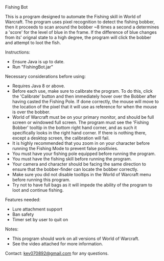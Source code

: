 Fishing Bot

This is a program designed to automate the Fishing skill in World of Warcraft. The program uses pixel recognition to detect the fishing bobber, then it proceeds to scan around the bobber ~8 times a second a determines a 'score' for the level of blue in the frame. If the difference of blue changes from its' orignal state to a high degree, the program will click the bobber and attempt to loot the fish.

Instructions: 

* Ensure Java is up to date.
* Run "FishingBot.jar"

Necessary considerations before using:

* Requires Java 8 or above.
* Before each use, make sure to calibrate the program. To do this, click the 'Calibrate' button and then immediately hover over the Bobber after having casted the Fishing Pole. If done correctly, the mouse will move to the location of the pixel that it will use as reference for when the mouse is over the bobber.
* World of Warcraft must be on your primary monitor, and should be full screen or windowed full screen. The program must see the 'Fishing Bobber' tooltip in the bottom right hand corner, and as such it specifically looks in the right hand corner. If there is nothing there, except a desktop screen, the calibration will fail.
* It is highly recommended that you zoom in on your character before running the Fishing Mode to prevent false positivies. 
* You must have your fishing pole equipped before running the program.
* You must have the fishing skill before running the program.
* Your camera and character should be facing the same direction to ensure that the bobber-finder can locate the bobber correctly.
* Make sure you did not disable tooltips in the World of Warcraft menu before running this program.
* Try not to have full bags as it will impede the ability of the program to loot and continue fishing.

Features needed:

* Lure attachment support
* Ban safety
* Timer set by user to quit on

Notes: 

* This program should work on all versions of World of Warcraft. 
* See the video attached for more information.

Contact:
kev070892@gmail.com for any questions.